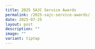 ```yaml
---
title: 2025 SAJC Service Awards
permalink: /2025-sajc-service-awards/
date: 2025-07-25
layout: post
description: ""
image: ""
variant: tiptap
---
```

